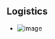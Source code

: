 ## Logistics
  - ![image](https://github.com/user-attachments/assets/9ddd344c-021b-4bcb-b3e9-ae9c83cc6804)
